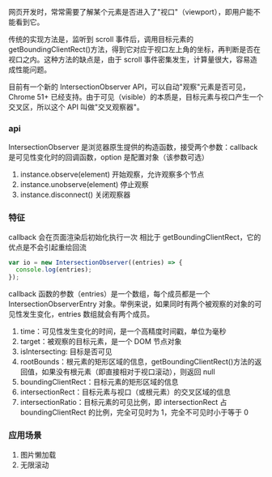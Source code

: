 网页开发时，常常需要了解某个元素是否进入了"视口"（viewport），即用户能不能看到它。

传统的实现方法是，监听到 scroll 事件后，调用目标元素的 getBoundingClientRect()方法，得到它对应于视口左上角的坐标，再判断是否在视口之内。这种方法的缺点是，由于 scroll 事件密集发生，计算量很大，容易造成性能问题。

目前有一个新的 IntersectionObserver API，可以自动"观察"元素是否可见，Chrome 51+ 已经支持。由于可见（visible）的本质是，目标元素与视口产生一个交叉区，所以这个 API 叫做"交叉观察器"。

### api

IntersectionObserver 是浏览器原生提供的构造函数，接受两个参数：callback 是可见性变化时的回调函数，option 是配置对象（该参数可选）

1. instance.observe(element) 开始观察，允许观察多个节点
2. instance.unobserve(element) 停止观察
3. instance.disconnect() 关闭观察器

### 特征

callback 会在页面渲染后初始化执行一次
相比于 getBoundingClientRect，它的优点是不会引起重绘回流

```ts
var io = new IntersectionObserver((entries) => {
  console.log(entries);
});
```

callback 函数的参数（entries）是一个数组，每个成员都是一个 IntersectionObserverEntry 对象。举例来说，如果同时有两个被观察的对象的可见性发生变化，entries 数组就会有两个成员。

1. time：可见性发生变化的时间，是一个高精度时间戳，单位为毫秒
2. target：被观察的目标元素，是一个 DOM 节点对象
3. isIntersecting: 目标是否可见
4. rootBounds：根元素的矩形区域的信息，getBoundingClientRect()方法的返回值，如果没有根元素（即直接相对于视口滚动），则返回 null
5. boundingClientRect：目标元素的矩形区域的信息
6. intersectionRect：目标元素与视口（或根元素）的交叉区域的信息
7. intersectionRatio：目标元素的可见比例，即 intersectionRect 占 boundingClientRect 的比例，完全可见时为 1，完全不可见时小于等于 0

### 应用场景

1. 图片懒加载
2. 无限滚动
